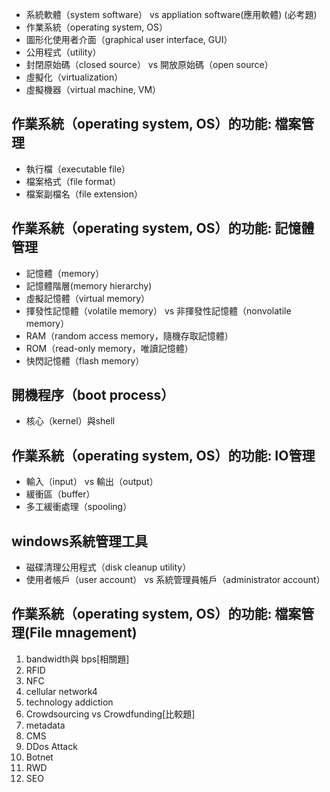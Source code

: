 - 系統軟體（system software） vs appliation software(應用軟體) (必考題)
- 作業系統（operating system, OS）
- 圖形化使用者介面（graphical user interface, GUI）
- 公用程式（utility）
- 封閉原始碼（closed source） vs 開放原始碼（open source）
- 虛擬化（virtualization）
- 虛擬機器（virtual machine, VM）
## 作業系統（operating system, OS）的功能: 檔案管理
- 執行檔（executable file）
- 檔案格式（file format）
- 檔案副檔名（file extension）
## 作業系統（operating system, OS）的功能: 記憶體管理
- 記憶體（memory）
- 記憶體階層(memory hierarchy)
- 虛擬記憶體（virtual memory）
- 揮發性記憶體（volatile memory） vs 非揮發性記憶體（nonvolatile memory）
- RAM（random access memory，隨機存取記憶體）
- ROM（read-only memory，唯讀記憶體）
- 快閃記憶體（flash memory）
## 開機程序（boot process）
- 核心（kernel）與shell
## 作業系統（operating system, OS）的功能: IO管理
- 輸入（input） vs 輸出（output）
- 緩衝區（buffer）
- 多工緩衝處理（spooling）
## windows系統管理工具
- 磁碟清理公用程式（disk cleanup utility）
- 使用者帳戶（user account） vs 系統管理員帳戶（administrator account）
## 作業系統（operating system, OS）的功能: 檔案管理(File mnagement)
1. bandwidth與 bps[相關題]
2. RFID
3. NFC
4. cellular network4
5. technology addiction
6. Crowdsourcing vs Crowdfunding[比較題]
7. metadata
8. CMS
9. DDos Attack
10. Botnet
11. RWD
12. SEO
